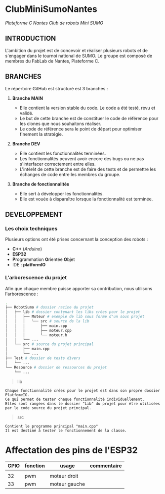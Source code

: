 # ClubMiniSumoNantes
_Plateforme C Nantes Club de robots Mini SUMO_

## INTRODUCTION
L'ambition du projet est de concevoir et réaliser plusieurs robots et de s'engager dans le tournoi national de SUMO.
Le groupe est composé de membres du FabLab de Nantes, Plateforme C.


## BRANCHES
Le répertoire GitHub est structuré est 3 branches :
1. **Branche MAIN**
    - Elle contient la version stable du code. Le code a été testé, revu et validé.
    - Le but de cette branche est de constituer le code de référence pour les clones que nous souhaitons réaliser.
    - Le code de référence sera le point de départ pour optimiser finement la stratégie.

2. **Branche DEV**
    - Elle contient les fonctionnalités terminées.
    - Les fonctionnalités peuvent avoir encore des bugs ou ne pas s'interfacer correctement entre elles.
    - L'intérêt de cette branche est de faire des tests et de permettre les échanges de code entre les membres du groupe.

3. **Branche de fonctionnalités**
    - Elle sert à développer les fonctionnalités.
    - Elle est vouée à disparaître lorsque la fonctionnalité est terminée.

  
## DEVELOPPEMENT
### Les choix techniques
Plusieurs options ont été prises concernant la conception des robots :
- **C++** (*Arduino*)
- **ESP32**
- **P**rogrammation **O**rientée **O**bjet
- IDE : **platformIO**
  
### L'arborescence du projet
Afin que chaque membre puisse apporter sa contribution, nous utilisons l'arborescence :

```bash
.
├── RobotSumo # dossier racine du projet
│   ├── lib # dossier contenant les libs crées pour le projet
│   │   ├── Moteur # exemple de lib sous forme d'un sous projet
│   │   │   └── src # source de la lib
│   │   │       ├── main.cpp
│   │   │       ├── moteur.cpp
│   │   │       └── moteur.h
│   │   └── ...
│   └── src # source du projet principal
│       ├── main.cpp
│       └── ...
├── Test # dossier de tests divers
│   └── ...
└── Resource # dossier de ressources du projet
    └── ...
```


> lib

    Chaque fonctionnalité crées pour le projet est dans son propre dossier PlatfomeIO.
    Ce qui permet de tester chaque fonctionnalité individuellement.
    Elles sont rangées dans le dossier "Lib" du projet pour être utilisées par le code source du projet principal.

> src

    Contient le programme principal "main.cpp"
    Il est destiné à tester le fonctionnement de la classe.

# Affectation des pins de l'ESP32

GPIO | fonction | usage | commentaire
----- | ----- | ----- | -----
 | | | 
32 | pwm | moteur droit | 
33 | pwm | moteur gauche | 

